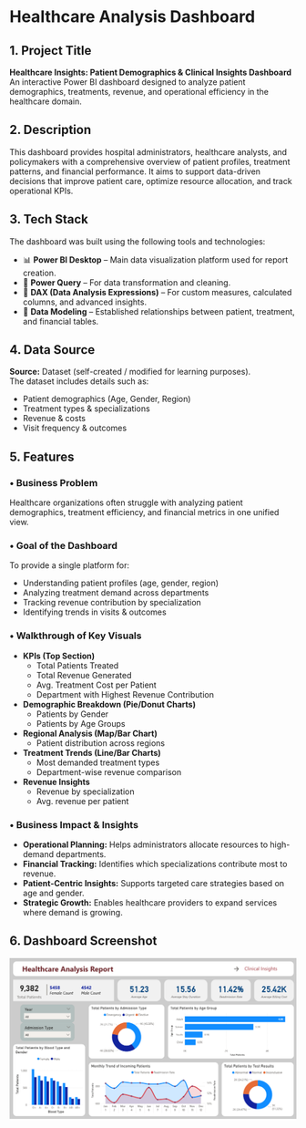 # Healthcare Analysis Dashboard  

## 1. Project Title 
**Healthcare Insights: Patient Demographics & Clinical Insights Dashboard**  
An interactive Power BI dashboard designed to analyze patient demographics, treatments, revenue, and operational efficiency in the healthcare domain.  

## 2. Description 
This dashboard provides hospital administrators, healthcare analysts, and policymakers with a comprehensive overview of patient profiles, treatment patterns, and financial performance. It aims to support data-driven decisions that improve patient care, optimize resource allocation, and track operational KPIs.  

## 3. Tech Stack 
The dashboard was built using the following tools and technologies:  
- 📊 **Power BI Desktop** – Main data visualization platform used for report creation.  
- 📂 **Power Query** – For data transformation and cleaning.  
- 🧠 **DAX (Data Analysis Expressions)** – For custom measures, calculated columns, and advanced insights.  
- 📝 **Data Modeling** – Established relationships between patient, treatment, and financial tables.  

## 4. Data Source  
**Source:** Dataset (self-created / modified for learning purposes).  
The dataset includes details such as:  
- Patient demographics (Age, Gender, Region)  
- Treatment types & specializations  
- Revenue & costs  
- Visit frequency & outcomes  

## 5. Features 

### • Business Problem  
Healthcare organizations often struggle with analyzing patient demographics, treatment efficiency, and financial metrics in one unified view.  

### • Goal of the Dashboard  
To provide a single platform for:  
- Understanding patient profiles (age, gender, region)  
- Analyzing treatment demand across departments  
- Tracking revenue contribution by specialization  
- Identifying trends in visits & outcomes  

### • Walkthrough of Key Visuals  
- **KPIs (Top Section)**  
  - Total Patients Treated  
  - Total Revenue Generated  
  - Avg. Treatment Cost per Patient  
  - Department with Highest Revenue Contribution  
- **Demographic Breakdown (Pie/Donut Charts)**  
  - Patients by Gender  
  - Patients by Age Groups  
- **Regional Analysis (Map/Bar Chart)**  
  - Patient distribution across regions  
- **Treatment Trends (Line/Bar Charts)**  
  - Most demanded treatment types  
  - Department-wise revenue comparison  
- **Revenue Insights**  
  - Revenue by specialization  
  - Avg. revenue per patient  

### • Business Impact & Insights  
- **Operational Planning:** Helps administrators allocate resources to high-demand departments.  
- **Financial Tracking:** Identifies which specializations contribute most to revenue.  
- **Patient-Centric Insights:** Supports targeted care strategies based on age and gender.  
- **Strategic Growth:** Enables healthcare providers to expand services where demand is growing.  

## 6. Dashboard Screenshot
![Dashboard Preview](./Snapshot%20of%20Dashboard.png)

